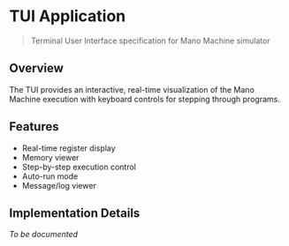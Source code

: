 # TUI Application

> Terminal User Interface specification for Mano Machine simulator

## Overview

The TUI provides an interactive, real-time visualization of the Mano Machine execution with keyboard controls for stepping through programs.

## Features

- Real-time register display
- Memory viewer
- Step-by-step execution control
- Auto-run mode
- Message/log viewer

## Implementation Details

_To be documented_
